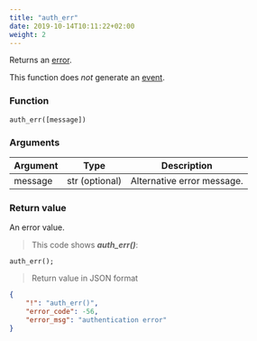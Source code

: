 ```yaml
---
title: "auth_err"
date: 2019-10-14T10:11:22+02:00
weight: 2
---
```


Returns an [error](../../data-types/error-type).

This function does *not* generate an [event](../../events).

### Function
`auth_err([message])`

### Arguments
Argument | Type | Description
-------- | ---- | -----------
message | str (optional) | Alternative error message.

### Return value
An error value.

> This code shows ***auth_err()***:

```thingsdb,json_response
auth_err();
```

> Return value in JSON format

```json
{
    "!": "auth_err()",
    "error_code": -56,
    "error_msg": "authentication error"
}
```
